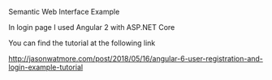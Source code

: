 Semantic Web Interface Example 

In login page I used Angular 2 with ASP.NET Core

You can find the tutorial at the following link

 http://jasonwatmore.com/post/2018/05/16/angular-6-user-registration-and-login-example-tutorial